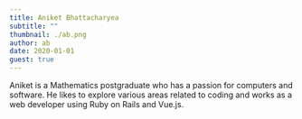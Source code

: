 ```yaml
---
title: Aniket Bhattacharyea
subtitle: ""
thumbnail: ./ab.png
author: ab
date: 2020-01-01
guest: true
---
```


Aniket is a Mathematics postgraduate who has a passion for computers and software. He likes to explore various areas related to coding and works as a web developer using Ruby on Rails and Vue.js.
